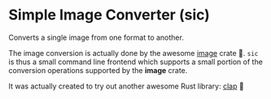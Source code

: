 # Simple Image Converter (sic)
Converts a single image from one format to another.

The image conversion is actually done by the awesome [image](https://crates.io/crates/image) crate  :balloon:.
`sic` is thus a small command line frontend which supports a small portion of the conversion operations supported by the __image__ crate.

It was actually created to try out another awesome Rust library:  [clap](https://crates.io/crates/clap) :tada:

